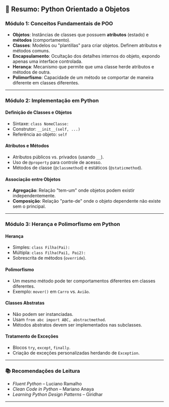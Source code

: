
## 📘 Resumo: **Python Orientado a Objetos**

### **Módulo 1: Conceitos Fundamentais de POO**
- **Objetos**: Instâncias de classes que possuem **atributos** (estado) e **métodos** (comportamento).
- **Classes**: Modelos ou "plantillas" para criar objetos. Definem atributos e métodos comuns.
- **Encapsulamento**: Ocultação dos detalhes internos do objeto, expondo apenas uma interface controlada.
- **Herança**: Mecanismo que permite que uma classe herde atributos e métodos de outra.
- **Polimorfismo**: Capacidade de um método se comportar de maneira diferente em classes diferentes.

---

### **Módulo 2: Implementação em Python**
#### **Definição de Classes e Objetos**
- Sintaxe: `class NomeClasse:`
- Construtor: `__init__(self, ...)`
- Referência ao objeto: `self`

#### **Atributos e Métodos**
- Atributos públicos vs. privados (usando `__`).
- Uso de `@property` para controle de acesso.
- Métodos de classe (`@classmethod`) e estáticos (`@staticmethod`).

#### **Associação entre Objetos**
- **Agregação**: Relação "tem-um" onde objetos podem existir independentemente.
- **Composição**: Relação "parte-de" onde o objeto dependente não existe sem o principal.

---

### **Módulo 3: Herança e Polimorfismo em Python**
#### **Herança**
- Simples: `class Filha(Pai):`
- Múltipla: `class Filha(Pai1, Pai2):`
- Sobrescrita de métodos (`override`).

#### **Polimorfismo**
- Um mesmo método pode ter comportamentos diferentes em classes diferentes.
- Exemplo: `mover()` em `Carro` vs. `Avião`.

#### **Classes Abstratas**
- Não podem ser instanciadas.
- Usam `from abc import ABC, abstractmethod`.
- Métodos abstratos devem ser implementados nas subclasses.

#### **Tratamento de Exceções**
- Blocos `try`, `except`, `finally`.
- Criação de exceções personalizadas herdando de `Exception`.

---

### 📚 **Recomendações de Leitura**
- *Fluent Python* – Luciano Ramalho
- *Clean Code in Python* – Mariano Anaya
- *Learning Python Design Patterns* – Giridhar

---
